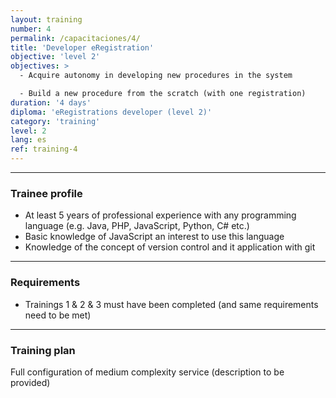 ```yaml
---
layout: training
number: 4
permalink: /capacitaciones/4/
title: 'Developer eRegistration'
objective: 'level 2'
objectives: >
  - Acquire autonomy in developing new procedures in the system

  - Build a new procedure from the scratch (with one registration)
duration: '4 days'
diploma: 'eRegistrations developer (level 2)'
category: 'training'
level: 2
lang: es
ref: training-4
---
```


----------

### Trainee profile

- At least 5 years of professional experience with any programming language (e.g. Java, PHP, JavaScript, Python, C# etc.)
- Basic knowledge of JavaScript an interest to use this language
- Knowledge of the concept of version control and it application with git

----------

### Requirements

- Trainings 1 & 2 & 3 must have been completed (and same requirements need to be met)

----------

### Training plan

Full configuration of medium complexity service (description to be provided)

